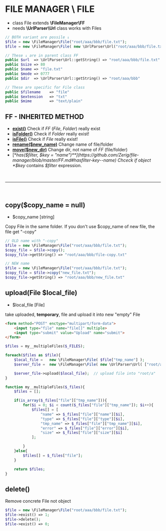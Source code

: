 # FILE MANAGER \ FILE
- class File extends **\FileManager\FF**
- needs **\UrlParser\Url** class
works with Files


```php
// BOTH variant are possile ↓
$file = new \FileManager\File("root/aaa/bbb/file.txt");
$file = new \FileManager\File( new \UrlParser\Url("root/aaa/bbb/file.txt") );

// These ↓ are in parent class FF
public $url  => \UrlParser\Url::getString() => "root/aaa/bbb/file.txt"
public $size => 80
public $name => "file.txt"
public $mode => 0777
public $dir  => \UrlParser\Url::getString() => "root/aaa/bbb"

// These are specific for File class
public $filename	=> "file"
public $extension	=> "txt"
public $mime		=> "text/plain"

```

## FF - INHERITED METHOD
- [**exist()**](https://github.com/Zerig/file-manager/blob/master/FF.md#exist) Check if *FF* (*File*, *Folder*) really exist
- [**isFolder()**](https://github.com/Zerig/file-manager/blob/master/FF.md#isfolder) Check if *Folder* really exist!
- [**isFile()**](https://github.com/Zerig/file-manager/blob/master/FF.md#isfile) Check if *File* really exist!
- [**rename($new_name)**](https://github.com/Zerig/file-manager/blob/master/FF.md#renamenew_name) Change name of file/folder
- [**move($new_dir)**](https://github.com/Zerig/file-manager/blob/master/FF.md#movenew_dir) Change dir, not name of *FF* (file/folder)
- [**has($filter, $key = "name")**](https://github.com/Zerig/file-manager/blob/master/FF.md#hasfilter-key--name) Chceck if object *$key* contains *$filter* expression.




<br>
<hr>
<br>


## copy($copy_name = null)
- $copy_name [string]

Copy File in the same folder. If you don't use $copy_name of new file, the file get "-copy" <br>

```php
// OLD name with "-copy"
$file = new \FileManager\File("root/aaa/bbb/file.txt");
$copy_file = $file->copy();
$copy_file->getString() => "root/aaa/bbb/file-copy.txt"

// NEW name
$file = new \FileManager\File("root/aaa/bbb/file.txt");
$copy_file = $file->copy("new_file.txt");
$copy_file->getString() => "root/aaa/bbb/new_file.txt"
```

## upload(File $local_file)
- $local_file [File]

take uploaded, **temporary**, file and upload it into new "empty" File

```html
<form method="POST" enctype="multipart/form-data">
	<input type="file" name="file[]" multiple>
	<input type="submit" value="Upload" name="submit">
</form>
```

```php
$files = my__multipleFiles($_FILES);

foreach($files as $file){
	$local_file = 	new \FileManager\File( $file["tmp_name"] );
	$server_file = 	new \FileManager\File( new \UrlParser\Url( ["root/a", $file["name"]] ) );

	$server_file->upload($local_file);	// upload file into "root/a"
}

function my__multipleFiles($_files){
	$files = [];

	if(is_array($_files["file"]["tmp_name"])){
		for($i = 0; $i < count($_files["file"]["tmp_name"]); $i++){
			$files[] = [
				"name" => $_files["file"]["name"][$i],
				"type" => $_files["file"]["type"][$i],
				"tmp_name" => $_files["file"]["tmp_name"][$i],
				"error" => $_files["file"]["error"][$i],
				"size" => $_files["file"]["size"][$i]
			];

		}
	}else{
		$files[] = $_files["file"];
	}

	return $files;
}
```


## delete()
Remove concrete File not object

```php
$file = new \FileManager\File("root/aaa/bbb/file.txt");
$file->exist() => 1;
$file->delete();
$file->exist() => 0;
```
